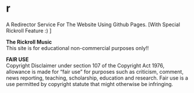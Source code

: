 # r
A Redirector Service For The Website Using Github Pages. [With Special Rickroll Feature :) ]

**The Rickroll Music**  
This site is for educational non-commercial purposes only!!

**FAIR USE**  
Copyright Disclaimer under section 107 of the Copyright Act 1976, allowance is made for “fair use” for purposes such as criticism, comment, news reporting, teaching, scholarship, education and research.
Fair use is a use permitted by copyright statute that might otherwise be infringing. 

